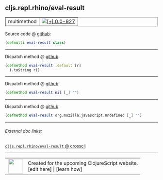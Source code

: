 ## cljs.repl.rhino/eval-result



 <table border="1">
<tr>
<td>multimethod</td>
<td><a href="https://github.com/cljsinfo/cljs-api-docs/tree/0.0-927"><img valign="middle" alt="[+] 0.0-927" title="Added in 0.0-927" src="https://img.shields.io/badge/+-0.0--927-lightgrey.svg"></a> </td>
</tr>
</table>









Source code @ [github](https://github.com/clojure/clojurescript/blob/r1006/src/clj/cljs/repl/rhino.clj#L48):

```clj
(defmulti eval-result class)
```

<!--
Repo - tag - source tree - lines:

 <pre>
clojurescript @ r1006
└── src
    └── clj
        └── cljs
            └── repl
                └── <ins>[rhino.clj:48](https://github.com/clojure/clojurescript/blob/r1006/src/clj/cljs/repl/rhino.clj#L48)</ins>
</pre>

-->

---

Dispatch method @ [github](https://github.com/clojure/clojurescript/blob/r1006/src/clj/cljs/repl/rhino.clj#L50-L51):

```clj
(defmethod eval-result :default [r]
  (.toString r))
```

<!--
Repo - tag - source tree - lines:

 <pre>
clojurescript @ r1006
└── src
    └── clj
        └── cljs
            └── repl
                └── <ins>[rhino.clj:50-51](https://github.com/clojure/clojurescript/blob/r1006/src/clj/cljs/repl/rhino.clj#L50-L51)</ins>
</pre>
-->

---
Dispatch method @ [github](https://github.com/clojure/clojurescript/blob/r1006/src/clj/cljs/repl/rhino.clj#L53):

```clj
(defmethod eval-result nil [_] "")
```

<!--
Repo - tag - source tree - lines:

 <pre>
clojurescript @ r1006
└── src
    └── clj
        └── cljs
            └── repl
                └── <ins>[rhino.clj:53](https://github.com/clojure/clojurescript/blob/r1006/src/clj/cljs/repl/rhino.clj#L53)</ins>
</pre>
-->

---
Dispatch method @ [github](https://github.com/clojure/clojurescript/blob/r1006/src/clj/cljs/repl/rhino.clj#L55):

```clj
(defmethod eval-result org.mozilla.javascript.Undefined [_] "")
```

<!--
Repo - tag - source tree - lines:

 <pre>
clojurescript @ r1006
└── src
    └── clj
        └── cljs
            └── repl
                └── <ins>[rhino.clj:55](https://github.com/clojure/clojurescript/blob/r1006/src/clj/cljs/repl/rhino.clj#L55)</ins>
</pre>
-->

---


###### External doc links:

[`cljs.repl.rhino/eval-result` @ crossclj](http://crossclj.info/fun/cljs.repl.rhino/eval-result.html)<br>

---

 <table>
<tr><td>
<img valign="middle" align="right" width="48px" src="http://i.imgur.com/Hi20huC.png">
</td><td>
Created for the upcoming ClojureScript website.<br>
[edit here] | [learn how]
</td></tr></table>

[edit here]:https://github.com/cljsinfo/cljs-api-docs/blob/master/cljsdoc/cljs.repl.rhino/eval-result.cljsdoc
[learn how]:https://github.com/cljsinfo/cljs-api-docs/wiki/cljsdoc-files

<!--

This information was too distracting to show to readers, but I'll leave it
commented here since it is helpful to:

- pretty-print the data used to generate this document
- and show how to retrieve that data



The API data for this symbol:

```clj
{:ns "cljs.repl.rhino",
 :name "eval-result",
 :type "multimethod",
 :source {:code "(defmulti eval-result class)",
          :title "Source code",
          :repo "clojurescript",
          :tag "r1006",
          :filename "src/clj/cljs/repl/rhino.clj",
          :lines [48]},
 :full-name "cljs.repl.rhino/eval-result",
 :full-name-encode "cljs.repl.rhino/eval-result",
 :extra-sources ({:code "(defmethod eval-result :default [r]\n  (.toString r))",
                  :title "Dispatch method",
                  :repo "clojurescript",
                  :tag "r1006",
                  :filename "src/clj/cljs/repl/rhino.clj",
                  :lines [50 51]}
                 {:code "(defmethod eval-result nil [_] \"\")",
                  :title "Dispatch method",
                  :repo "clojurescript",
                  :tag "r1006",
                  :filename "src/clj/cljs/repl/rhino.clj",
                  :lines [53]}
                 {:code "(defmethod eval-result org.mozilla.javascript.Undefined [_] \"\")",
                  :title "Dispatch method",
                  :repo "clojurescript",
                  :tag "r1006",
                  :filename "src/clj/cljs/repl/rhino.clj",
                  :lines [55]}),
 :history [["+" "0.0-927"]]}

```

Retrieve the API data for this symbol:

```clj
;; from Clojure REPL
(require '[clojure.edn :as edn])
(-> (slurp "https://raw.githubusercontent.com/cljsinfo/cljs-api-docs/catalog/cljs-api.edn")
    (edn/read-string)
    (get-in [:symbols "cljs.repl.rhino/eval-result"]))
```

-->

